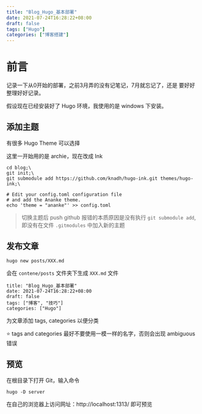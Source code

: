 ```yaml
---
title: "Blog_Hugo_基本部署"
date: 2021-07-24T16:28:22+08:00
draft: false
tags: ["Hugo"]
categories: ["博客搭建"]
---
```


# 前言

记录一下从0开始的部署，之前3月弄的没有记笔记，7月就忘记了，还是 要好好整理好好记录。

假设现在已经安装好了 Hugo 环境，我使用的是 windows 下安装。

## 添加主题

有很多 Hugo Theme 可以选择

这里一开始用的是 archie，现在改成 Ink

```
cd blog;\
git init;\
git submodule add https://github.com/knadh/hugo-ink.git themes/hugo-ink;\

# Edit your config.toml configuration file
# and add the Ananke theme.
echo 'theme = "ananke"' >> config.toml
```

> 切换主题后 push github 报错的本质原因是没有执行 `git submodule add`, 即没有在文件 `.gitmodules` 中加入新的主题

## 发布文章

```hugo
hugo new posts/XXX.md
```

会在 `contene/posts` 文件夹下生成 `XXX.md` 文件

```
title: "Blog_Hugo_基本部署"
date: 2021-07-24T16:28:22+08:00
draft: false
tags: ["博客", "技巧"]
categories: ["Hugo"]
```

为文章添加 tags, categories 以便分类

:star: tags and categories 最好不要使用一模一样的名字，否则会出现 ambiguous 错误

## 预览

在根目录下打开 Git，输入命令

```
hugo -D server
```

在自己的浏览器上访问网址：http://localhost:1313/ 即可预览

